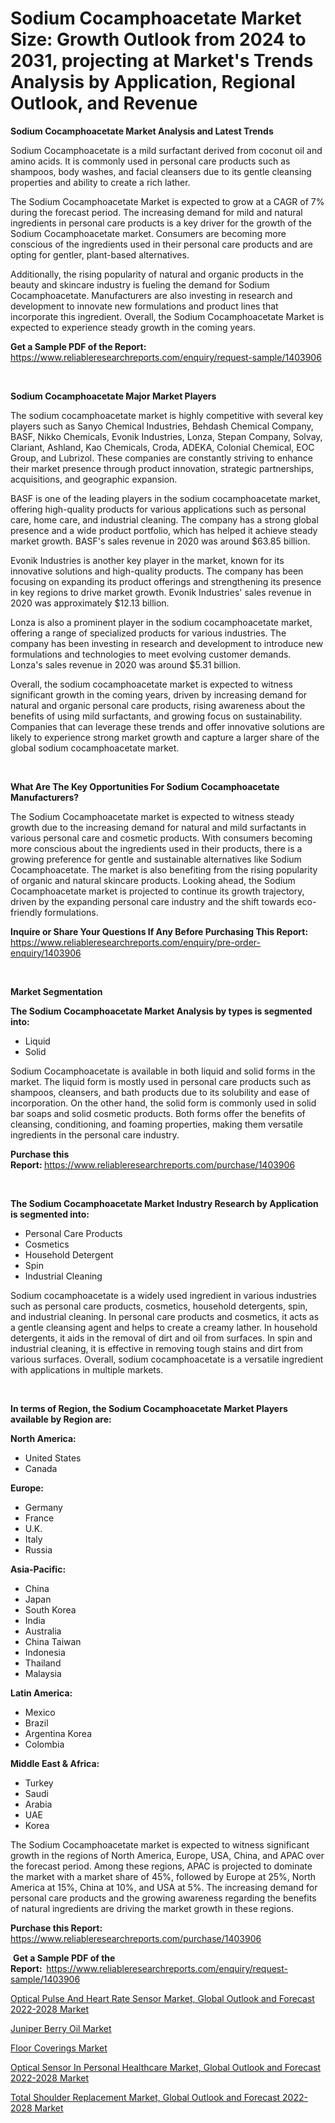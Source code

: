 <p><h1>Sodium Cocamphoacetate Market Size: Growth Outlook from 2024 to 2031, projecting at Market's Trends Analysis by Application, Regional Outlook, and Revenue</h1></p><p><strong>Sodium Cocamphoacetate Market Analysis and Latest Trends</strong></p>
<p><p>Sodium Cocamphoacetate is a mild surfactant derived from coconut oil and amino acids. It is commonly used in personal care products such as shampoos, body washes, and facial cleansers due to its gentle cleansing properties and ability to create a rich lather.</p><p>The Sodium Cocamphoacetate Market is expected to grow at a CAGR of 7% during the forecast period. The increasing demand for mild and natural ingredients in personal care products is a key driver for the growth of the Sodium Cocamphoacetate market. Consumers are becoming more conscious of the ingredients used in their personal care products and are opting for gentler, plant-based alternatives.</p><p>Additionally, the rising popularity of natural and organic products in the beauty and skincare industry is fueling the demand for Sodium Cocamphoacetate. Manufacturers are also investing in research and development to innovate new formulations and product lines that incorporate this ingredient. Overall, the Sodium Cocamphoacetate Market is expected to experience steady growth in the coming years.</p></p>
<p><strong>Get a Sample PDF of the Report:&nbsp;</strong> <a href="https://www.reliableresearchreports.com/enquiry/request-sample/1403906">https://www.reliableresearchreports.com/enquiry/request-sample/1403906</a></p>
<p>&nbsp;</p>
<p><strong>Sodium Cocamphoacetate Major Market Players</strong></p>
<p><p>The sodium cocamphoacetate market is highly competitive with several key players such as Sanyo Chemical Industries, Behdash Chemical Company, BASF, Nikko Chemicals, Evonik Industries, Lonza, Stepan Company, Solvay, Clariant, Ashland, Kao Chemicals, Croda, ADEKA, Colonial Chemical, EOC Group, and Lubrizol. These companies are constantly striving to enhance their market presence through product innovation, strategic partnerships, acquisitions, and geographic expansion.</p><p>BASF is one of the leading players in the sodium cocamphoacetate market, offering high-quality products for various applications such as personal care, home care, and industrial cleaning. The company has a strong global presence and a wide product portfolio, which has helped it achieve steady market growth. BASF's sales revenue in 2020 was around $63.85 billion.</p><p>Evonik Industries is another key player in the market, known for its innovative solutions and high-quality products. The company has been focusing on expanding its product offerings and strengthening its presence in key regions to drive market growth. Evonik Industries' sales revenue in 2020 was approximately $12.13 billion.</p><p>Lonza is also a prominent player in the sodium cocamphoacetate market, offering a range of specialized products for various industries. The company has been investing in research and development to introduce new formulations and technologies to meet evolving customer demands. Lonza's sales revenue in 2020 was around $5.31 billion.</p><p>Overall, the sodium cocamphoacetate market is expected to witness significant growth in the coming years, driven by increasing demand for natural and organic personal care products, rising awareness about the benefits of using mild surfactants, and growing focus on sustainability. Companies that can leverage these trends and offer innovative solutions are likely to experience strong market growth and capture a larger share of the global sodium cocamphoacetate market.</p></p>
<p>&nbsp;</p>
<p><strong>What Are The Key Opportunities For Sodium Cocamphoacetate Manufacturers?</strong></p>
<p><p>The Sodium Cocamphoacetate market is expected to witness steady growth due to the increasing demand for natural and mild surfactants in various personal care and cosmetic products. With consumers becoming more conscious about the ingredients used in their products, there is a growing preference for gentle and sustainable alternatives like Sodium Cocamphoacetate. The market is also benefiting from the rising popularity of organic and natural skincare products. Looking ahead, the Sodium Cocamphoacetate market is projected to continue its growth trajectory, driven by the expanding personal care industry and the shift towards eco-friendly formulations.</p></p>
<p><strong>Inquire or Share Your Questions If Any Before Purchasing This Report:</strong> <a href="https://www.reliableresearchreports.com/enquiry/pre-order-enquiry/1403906">https://www.reliableresearchreports.com/enquiry/pre-order-enquiry/1403906</a></p>
<p>&nbsp;</p>
<p><strong>Market Segmentation</strong></p>
<p><strong>The Sodium Cocamphoacetate Market Analysis by types is segmented into:</strong></p>
<p><ul><li>Liquid</li><li>Solid</li></ul></p>
<p><p>Sodium Cocamphoacetate is available in both liquid and solid forms in the market. The liquid form is mostly used in personal care products such as shampoos, cleansers, and bath products due to its solubility and ease of incorporation. On the other hand, the solid form is commonly used in solid bar soaps and solid cosmetic products. Both forms offer the benefits of cleansing, conditioning, and foaming properties, making them versatile ingredients in the personal care industry.</p></p>
<p><strong>Purchase this Report:&nbsp;</strong><a href="https://www.reliableresearchreports.com/purchase/1403906">https://www.reliableresearchreports.com/purchase/1403906</a></p>
<p>&nbsp;</p>
<p><strong>The Sodium Cocamphoacetate Market Industry Research by Application is segmented into:</strong></p>
<p><ul><li>Personal Care Products</li><li>Cosmetics</li><li>Household Detergent</li><li>Spin</li><li>Industrial Cleaning</li></ul></p>
<p><p>Sodium cocamphoacetate is a widely used ingredient in various industries such as personal care products, cosmetics, household detergents, spin, and industrial cleaning. In personal care products and cosmetics, it acts as a gentle cleansing agent and helps to create a creamy lather. In household detergents, it aids in the removal of dirt and oil from surfaces. In spin and industrial cleaning, it is effective in removing tough stains and dirt from various surfaces. Overall, sodium cocamphoacetate is a versatile ingredient with applications in multiple markets.</p></p>
<p>&nbsp;</p>
<p><strong>In terms of Region, the Sodium Cocamphoacetate Market Players available by Region are:</strong></p>
<p>
    <p> <strong> North America: </strong>
        <ul>
            <li>United States</li>
            <li>Canada</li>
        </ul>
        </p> 
    <p> <strong> Europe: </strong>
        <ul>
            <li>Germany</li>
            <li>France</li>
            <li>U.K.</li>
            <li>Italy</li>
            <li>Russia</li>
        </ul>
        </p> 
    <p> <strong> Asia-Pacific: </strong>
        <ul>
            <li>China</li>
            <li>Japan</li>
            <li>South Korea</li>
            <li>India</li>
            <li>Australia</li>
            <li>China Taiwan</li>
            <li>Indonesia</li>
            <li>Thailand</li>
            <li>Malaysia</li>
        </ul>
        </p> 
    <p> <strong> Latin America: </strong>
        <ul>
            <li>Mexico</li>
            <li>Brazil</li>
            <li>Argentina Korea</li>
            <li>Colombia</li>
        </ul>
        </p> 
    <p> <strong> Middle East & Africa: </strong>
        <ul>
            <li>Turkey</li>
            <li>Saudi</li>
            <li>Arabia</li>
            <li>UAE</li>
            <li>Korea</li>
        </ul>
    </p>
    </p>
<p><p>The Sodium Cocamphoacetate market is expected to witness significant growth in the regions of North America, Europe, USA, China, and APAC over the forecast period. Among these regions, APAC is projected to dominate the market with a market share of 45%, followed by Europe at 25%, North America at 15%, China at 10%, and USA at 5%. The increasing demand for personal care products and the growing awareness regarding the benefits of natural ingredients are driving the market growth in these regions.</p></p>
<p><strong>Purchase this Report: </strong><a href="https://www.reliableresearchreports.com/purchase/1403906">https://www.reliableresearchreports.com/purchase/1403906</a></p>
<p>&nbsp;<strong>Get a Sample PDF of the Report:&nbsp;&nbsp;</strong><a href="https://www.reliableresearchreports.com/enquiry/request-sample/1403906">https://www.reliableresearchreports.com/enquiry/request-sample/1403906</a></p>
<p><strong></strong></p>
<p><p><a href="https://poised-avenue-46d.notion.site/Optical-Pulse-And-Heart-Rate-Sensor-Market-Global-Outlook-and-Forecast-2022-2028-Market-Research-Re-94d45b1ba2ba467babd7c0e6c6014024">Optical Pulse And Heart Rate Sensor Market, Global Outlook and Forecast 2022-2028 Market</a></p><p><a href="https://view.publitas.com/reportprime-1/decoding-the-juniper-berry-oil-market-a-deep-dive-into-the-latest-market-trends-market-segmentation-and-competitive-analysis/">Juniper Berry Oil Market</a></p><p><a href="https://view.publitas.com/reportprime-1/floor-coverings-market-research-report-provides-thorough-industry-overview-which-offers-an-in-depth-analysis-of-product-trends-and-new-market-divisions/">Floor Coverings Market</a></p><p><a href="https://gamy-alyssum-396.notion.site/Optical-Sensor-In-Personal-Healthcare-Market-Global-Outlook-and-Forecast-2022-2028-Market-Research--4e7e383da23f456c96d5f639b8433b97">Optical Sensor In Personal Healthcare Market, Global Outlook and Forecast 2022-2028 Market</a></p><p><a href="https://fearless-okapi-6c8.notion.site/Total-Shoulder-Replacement-Market-Global-Outlook-and-Forecast-2022-2028-Market-Offer-Valuable-Insig-b2f5073dd3324cc4b5ff0de6d9eb0afc">Total Shoulder Replacement Market, Global Outlook and Forecast 2022-2028 Market</a></p></p>